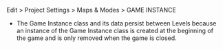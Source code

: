 Edit > Project Settings > Maps & Modes > GAME INSTANCE
- The Game Instance class and its data persist between Levels because an instance of the Game Instance class is created at the beginning of the game and is only removed when the game is closed.